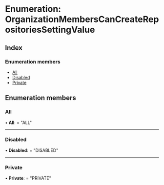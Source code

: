 
# Enumeration: OrganizationMembersCanCreateRepositoriesSettingValue

## Index

### Enumeration members

* [All](organizationmemberscancreaterepositoriessettingvalue.md#all)
* [Disabled](organizationmemberscancreaterepositoriessettingvalue.md#disabled)
* [Private](organizationmemberscancreaterepositoriessettingvalue.md#private)

## Enumeration members

###  All

• **All**: = "ALL"

___

###  Disabled

• **Disabled**: = "DISABLED"

___

###  Private

• **Private**: = "PRIVATE"
